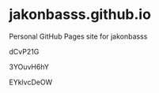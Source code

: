 # jakonbasss.github.io
Personal GitHub Pages site for jakonbasss




























































dCvP21G


3YOuvH6hY

EYklvcDeOW
